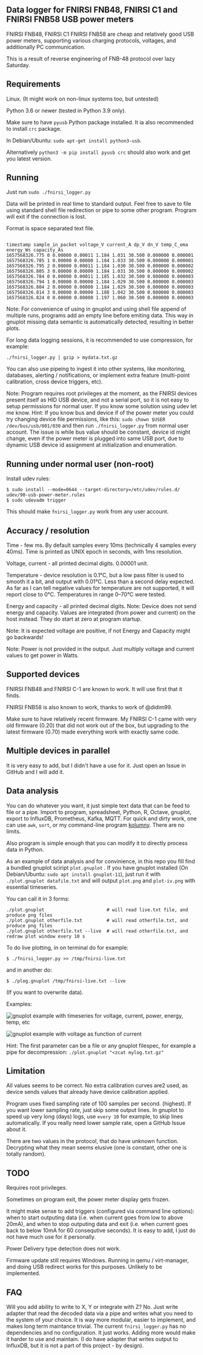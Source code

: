 Data logger for FNIRSI FNB48, FNIRSI C1 and FNIRSI FNB58 USB power meters
------------------------------------------------------------

FNIRSI FNB48, FNIRSI C1 FNIRSI FNB58 are cheap and relatively good USB
power meters, supporting various charging protocols, voltages, and
additionally PC communication.

This is a result of reverse engineering of FNB-48 protocol over lazy
Saturday.


Requirements
------------

Linux. (It might work on non-linux systems too, but untested)

Python 3.6 or newer (tested in Python 3.9 only).

Make sure to have `pyusb` Python package installed. It ia also
recommended to install `crc` package.

In Debian/Ubuntu: `sudo apt-get install python3-usb`.

Alternatively `python3 -m pip install pyusb crc` should also work and
get you latest version.


Running
-------

Just run `sudo ./fnirsi_logger.py`

Data will be printed in real time to standard output. Feel free to save
to file using standard shell file redirection or pipe to some other
program. Program will exit if the connection is lost.

Format is space separated text file.

```

timestamp sample_in_packet voltage_V current_A dp_V dn_V temp_C_ema energy_Ws capacity_As
1657568326.775 0 0.00000 0.00011 1.184 1.031 30.500 0.000000 0.000001
1657568326.785 1 0.00000 0.00000 1.184 1.033 30.500 0.000000 0.000001
1657568326.795 2 0.00000 0.00011 1.184 1.030 30.500 0.000000 0.000002
1657568326.805 3 0.00000 0.00000 1.184 1.031 30.500 0.000000 0.000002
1657568326.784 0 0.00000 0.00011 1.185 1.032 30.500 0.000000 0.000003
1657568326.794 1 0.00000 0.00000 1.184 1.029 30.500 0.000000 0.000003
1657568326.804 2 0.00000 0.00000 1.184 1.029 30.500 0.000000 0.000003
1657568326.814 3 0.00000 0.00000 1.188 1.042 30.500 0.000000 0.000003
1657568326.824 0 0.00000 0.00000 1.197 1.060 30.500 0.000000 0.000003
```


Note: For convenience of using in gnuplot and using shell file append of
multiple runs, programs add an empty line before emiting data. This way
in gnuplot missing data semantic is automatically detected, resulting in
better plots.

For long data logging sessions, it is recommended to use compression, for
example:

`./fnirsi_logger.py | gzip > mydata.txt.gz`

You can also use pipeing to ingest it into other systems, like
monitoring, databases, alerting / notifications, or implement extra
feature (multi-point calibration, cross device triggers, etc).


Note: Program requires root privileges at the moment, as the FNIRSI
devices present itself as HID USB device, and not a serial port, so it is
not easy to setup permissions for normal user. If you know some solution
using udev let me know. Hint: If you know bus and device if of the power
meter you could try changing device file permissions, like this: `sudo
chown $USER /dev/bus/usb/001/030` and then run `./fnirsi_logger.py` from
normal user account. The issue is while bus value should be constant,
device id might change, even if the power meter is plugged into same USB
port, due to dynamic USB device id assignment at initialization and
enumeration.

Running under normal user (non-root)
--------------------

Install udev rules:

```shell
$ sudo install --mode=0644 --target-directory=/etc/udev/rules.d/ udev/90-usb-power-meter.rules
$ sudo udevadm trigger
```

This should make `fnirsi_logger.py` work from any user account.

Accuracy / resolution
---------------------

Time - few ms. By default samples every 10ms (technically 4 samples every
40ms). Time is printed as UNIX epoch in seconds, with 1ms resolution.

Voltage, current - all printed decimal digits. 0.00001 unit.

Temperature - device resolution is 0.1°C, but a low pass filter is used
to smooth it a bit, and output with 0.01°C. Less than a second delay
expected. As far as I can tell negative values for temperature are not
supported, it will report close to 0°C. Temperatures in range 0–70°C were
tested.

Energy and capacity - all printed decimal digits. Note: Device does not
send energy and capacity. Values are integrated (from power and current)
on the host instead. They do start at zero at program startup.

Note: It is expected voltage are positive, if not Energy and Capacity
might go backwards!

Note: Power is not provided in the output. Just multiply voltage and
current values to get power in Watts.


Supported devices
-----------------

FNIRSI FNB48 and FNIRSI C-1 are known to work. It will use first that it
finds.

FNIRSI FNB58 is also known to work, thanks to work of @didim99.

Make sure to have relatively recent firmware. My FNIRSI C-1 came with
very old firmware (0.20) that did not work out of the box, but upgrading
to the latest firmware (0.70) made everything work with exactly same
code.

Multiple devices in parallel
----------------------------

It is very easy to add, but I didn't have a use for it. Just open
an Issue in GitHub and I will add it.


Data analysis
-------------

You can do whatever you want, it just simple text data that can be feed
to file or a pipe. Import to program, spreadsheet, Python, R, Octave,
gnuplot, export to InfluxDB, Prometheus, Kafka, MQTT. For quick and dirty
work, one can use `awk`, `sort`, or my command-line program
[kolumny](https://github.com/baryluk/kolumny). There are no limits.

Also program is simple enough that you can modify it to directly process
data in Python.

As an example of data analysis and for convinience, in this repo you fill
find a bundled gnuplot sciript `plot.gnuplot` . If you have gnuplot
installed (On Debian/Ubuntu: `sudo apt install gnuplot-11`), just run it
with `./plot.gnuplot datafile.txt` and will output `plot.png` and
`plot-iv.png` with essential timeseries.

You can call it in 3 forms:

```shell
./plot.gnuplot                       # will read live.txt file, and produce png files
./plot.gnuplot otherfile.txt         # will read otherfile.txt, and produce png files
./plot.gnuplot otherfile.txt --live  # will read otherfile.txt, and redraw plot window every 10 s
```

To do live plotting, in on terminal do for example:

```shell
$ ./fnirsi_logger.py >> /tmp/fnirsi-live.txt
```

and in another do:

```shell
$ ./plog.gnuplot /tmp/fnirsi-live.txt --live
```

(If you want to overwrite data).


Examples:

![gnuplot example with timeseries for voltage, current, power, energy, temp, etc](plot.png)

![gnuplot example with voltage as function of current](plot-iv.png)

Hint: The first parameter can be a file or any gnuplot filespec, for
example a pipe for decompression: `./plot.gnuplot "<zcat mylog.txt.gz"`


Limitation
----------

All values seems to be correct. No extra calibration curves are2 used, as
device sends values that already have device calibration applied.

Program uses fixed sampling rate of 100 samples per second. (highest). If
you want lower sampling rate, just skip some output lines. In gnuplot to
speed up very long (days) logs, use `every 10` for example, to skip lines
automatically. If you really need lower sample rate, open a GitHub Issue
about it.

There are two values in the protocol, that do have unknown function.
Decrypting what they mean seems elusive (one is constant, other one is
totally random).


TODO
----

Requires root privileges.

Sometimes on program exit, the power meter display gets frozen.

It might make sense to add triggers (configured via command line
options): when to start outputing data (i.e. when current goes from low
to above 20mA), and when to stop outputing data and exit (i.e. when
current goes back to below 10mA for 60 consequtive seconds). It is easy
to add, I just do not have much use for it personally.

Power Delivery type detection does not work.

Firmware update still requires Windows. Running in qemu / virt-manager,
and doing USB redirect works for this purposes. Unlikely to be
implemented.

FAQ
---

Will you add ability to write to X, Y or integrate with Z? No. Just write
adapter that read the decoded data via a pipe and writes what you need to
the system of your choice. It is way more modular, easier to implement,
and makes long term maintance trivial. The current `fnirsi_logger.py` has
no dependencies and no configuration. It just works. Adding more would
make it harder to use and maintain. (I do have adapter that writes output
to InfluxDB, but it is not a part of this project - by design).
